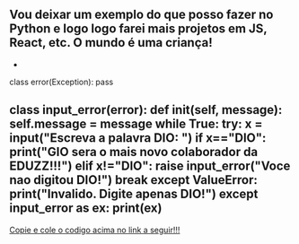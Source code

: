 ## Vou deixar um exemplo do que posso fazer no **Python** e logo logo farei mais projetos em JS, React, etc. O **mundo** é uma criança!

-
class error(Exception):
    pass

class input_error(error):
    def __init__(self, message):
        self.message = message
while True:
    try:
        x = input("Escreva a palavra DIO: ")
        if x=="DIO":
            print("GIO sera o mais novo colaborador da EDUZZ!!!")
        elif x!="DIO":
            raise input_error("Voce nao digitou DIO!")
        break
    except ValueError:
        print("Invalido. Digite apenas DIO!")
    except input_error as ex:
        print(ex)
-

[Copie e cole o codigo acima no link a seguir!!!](https://www.programiz.com/python-programming/online-compiler/)
